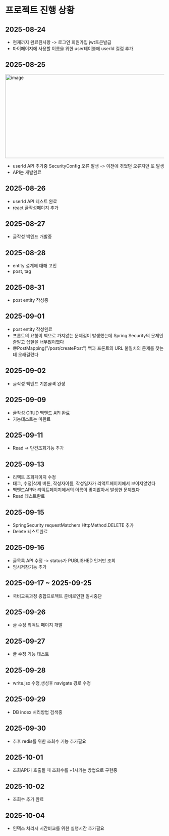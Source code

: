 # 프로젝트 진행 상황

## 2025-08-24
- 현재까지 완료된사항 -> 로그인 회원가입 jwt토큰발급
- 마이페이지에 사용할 이름을 위한 user테이블에 userId 컬럼 추가


## 2025-08-25
<img width="595" height="265" alt="image" src="https://github.com/user-attachments/assets/ede0d57b-8a7b-425e-9e8f-11a10f2c46b4" />

- userId API 추가중 SecurityConfig 오류 발생 -> 이전에 겪었던 오류지만 또 발생
- API는 개발완료

## 2025-08-26
- userId API 테스트 완료
- react 글작성페이지 추가

## 2025-08-27
- 글작성 백엔드 개발중

## 2025-08-28
- entity 설계에 대해 고민
- post, tag
  
## 2025-08-31
- post entity 작성중

## 2025-09-01
- post entity 작성완료
- 프론트의 요청이 백으로 가지않는 문제점이 발생했는데 Spring Security의 문제인줄알고 삽질을 너무많이했다
- @PostMapping("/post/createPost") 백과 프론트의 URL 불일치의 문제를 찾는데 오래걸렸다

## 2025-09-02
- 글작성 백엔드 기본골격 완성

## 2025-09-09
- 글작성 CRUD 백엔드 API 완료
- 기능테스트는 미완료

## 2025-09-11
- Read -> 단건조회기능 추가
  
## 2025-09-13
- 리액트 조회페이지 수정
- 태그, 수정|삭제 버튼, 작성자이름, 작성일자가 리액트페이지에서 보이지않았다
- 백엔드API와 리액트페이지에서의 이름이 맞지않아서 발생한 문제였다
- Read 테스트완료

## 2025-09-15
- SpringSecurity requestMatchers HttpMethod.DELETE 추가
- Delete 테스트완료

## 2025-09-16
- 글목록 API 수정 -> status가 PUBLISHED 인거만 조회
- 임시저장기능 추가

## 2025-09-17 ~ 2025-09-25
- 국비교육과정 종합프로젝트 준비로인한 일시중단

## 2025-09-26
- 글 수정 리액트 페이지 개발

## 2025-09-27
- 글 수정 기능 테스트

## 2025-09-28
- write.jsx 수정,생성후 navigate 경로 수정

## 2025-09-29
- DB index 처리방법 검색중

## 2025-09-30
- 추후 redis를 위한 조회수 기능 추가필요

## 2025-10-01
- 조회API가 호출될 때 조회수를 +1시키는 방법으로 구현중

## 2025-10-02
- 조회수 추가 완료

## 2025-10-04
- 인덱스 처리시 시간비교를 위한 실행시간 추가필요
